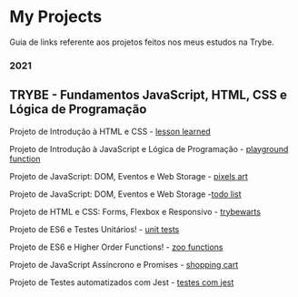 # My Projects

Guia de links referente aos projetos feitos nos meus estudos na Trybe.

### 2021

## TRYBE - Fundamentos JavaScript, HTML, CSS e Lógica de Programação

Projeto de Introdução à HTML e CSS - [lesson learned](https://github.com/hsbicalho/Project-Lessons-learned)

Projeto de Introdução à JavaScript e Lógica de Programação - [playground function](https://github.com/hsbicalho/Playground-Functions)

Projeto de JavaScript: DOM, Eventos e Web Storage - [pixels art](https://github.com/gabiru1/Arte-com-Pixels)

Projeto de JavaScript: DOM, Eventos e Web Storage -[todo list](https://github.com/hsbicalho/To-do-List)

Projeto de HTML e CSS: Forms, Flexbox e Responsivo - [trybewarts](https://github.com/gabiru1/Trybewarts)

Projeto de ES6 e Testes Unitários! - [unit tests](https://github.com/gabiru1/JavaScript-Teste-Unit-rios)

Projeto de ES6 e Higher Order Functions! - [zoo functions](https://github.com/gabiru1/Zoo-Functions)

Projeto de JavaScript Assíncrono e Promises - [shopping cart](https://github.com/gabiru1/Carrinho-de-Compras)

Projeto de Testes automatizados com Jest - [testes com jest](https://github.com/gabiru1/Jest-Ass-ncrono-e-Mocking)
